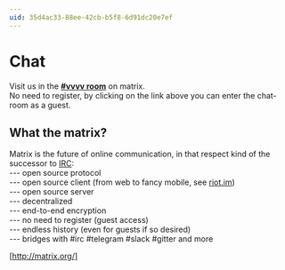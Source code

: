 ```yaml
---
uid: 35d4ac33-88ee-42cb-b5f8-6d91dc20e7ef
---
```


# Chat
Visit us in the **<a href="https://riot.im/app/#/room/#vvvv:matrix.org" class="extURL" target="_blank">#vvvv room</a>** on matrix.  
No need to register, by clicking on the link above you can enter the chat-room as a guest.   


## What the matrix?
Matrix is the future of online communication, in that respect kind of the successor to <a href="https://en.wikipedia.org/wiki/Internet_Relay_Chat" class="extURL" target="_blank">IRC</a>:  
--- open source protocol  
--- open source client (from web to fancy mobile, see <a href="https://riot.im" class="extURL" target="_blank">riot.im</a>)  
--- open source server  
--- decentralized  
--- end-to-end encryption  
--- no need to register (guest access)  
--- endless history (even for guests if so desired)  
--- bridges with #irc #telegram #slack #gitter and more  

[http://matrix.org/]  

